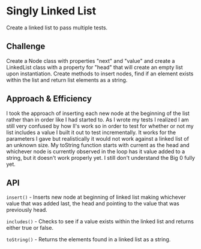 # Singly Linked List
<!-- Short summary or background information -->
Create a linked list to pass multiple tests.

## Challenge
<!-- Description of the challenge -->
Create a Node class with properties "next" and "value" and create a LinkedList class with a property for "head" that will create an empty list upon instantiation. Create methods to insert nodes, find if an element exists within the list and return list elements as a string.

## Approach & Efficiency
<!-- What approach did you take? Why? What is the Big O space/time for this approach? -->
I took the approach of inserting each new node at the beginning of the list rather than in order like I had started to. As I wrote my tests I realized I am still very confused by how ll's work so in order to test for whether or not my list includes a value I built it out to test incrementally. It works for the parameters I gave but realistically it would not work against a linked list of an unknown size. My toString function starts with current as the head and whichever node is currently observed in the loop has it value added to a string, but it doesn't work properly yet. I still don't understand the Big 0 fully yet.

## API
<!-- Description of each method publicly available to your Linked List -->
`insert()` - Inserts new node at beginning of linked list making whichever value that was added last, the head and pointing to the value that was previously head.

`includes()` - Checks to see if a value exists within the linked list and returns either true or false.

`toString()` - Returns the elements found in a linked list as a string.